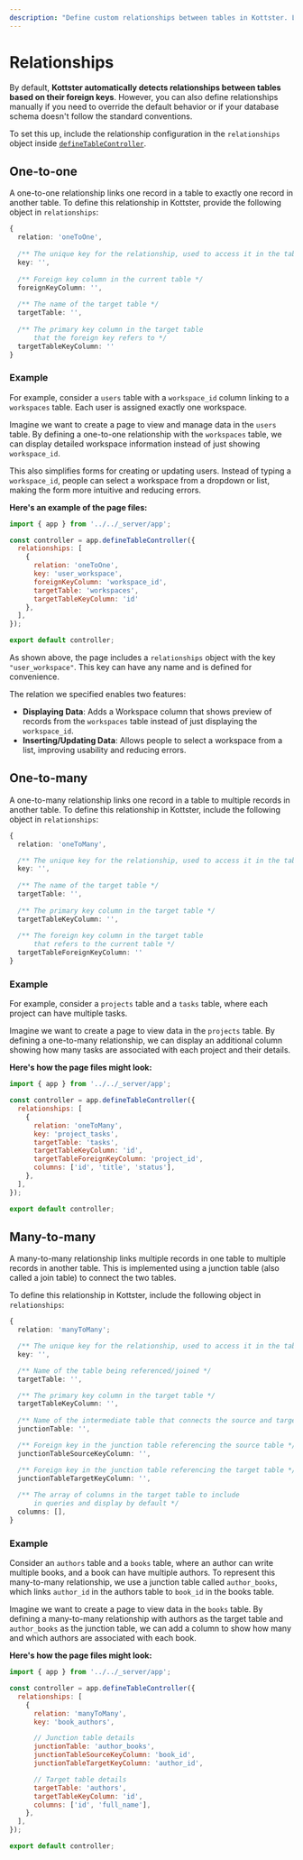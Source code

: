 ```yaml
---
description: "Define custom relationships between tables in Kottster. Learn how to set up one-to-one, one-to-many, and many-to-many relationships."
---
```


<!-- TODO: This page is hidden because it's outdated. Update the content and unhide it later. -->


# Relationships

By default, **Kottster automatically detects relationships between tables based on their foreign keys**. However, you can also define relationships manually if you need to override the default behavior or if your database schema doesn't follow the standard conventions.

To set this up, include the relationship configuration in the `relationships` object inside [`defineTableController`](../../table/introduction.md).

## One-to-one

A one-to-one relationship links one record in a table to exactly one record in another table. To define this relationship in Kottster, provide the following object in `relationships`:

```typescript
{ 
  relation: 'oneToOne',
  
  /** The unique key for the relationship, used to access it in the table configuration */
  key: '',
  
  /** Foreign key column in the current table */   
  foreignKeyColumn: '',
  
  /** The name of the target table */      
  targetTable: '',
  
  /** The primary key column in the target table 
      that the foreign key refers to */ 
  targetTableKeyColumn: ''
}
```

### Example

For example, consider a `users` table with a `workspace_id` column linking to a `workspaces` table. Each user is assigned exactly one workspace.

Imagine we want to create a page to view and manage data in the `users` table. By defining a one-to-one relationship with the `workspaces` table, we can display detailed workspace information instead of just showing `workspace_id`.

This also simplifies forms for creating or updating users. Instead of typing a `workspace_id`, people can select a workspace from a dropdown or list, making the form more intuitive and reducing errors.

**Here's an example of the page files:**

```js [app/pages/users/api.server.js]
import { app } from '../../_server/app';

const controller = app.defineTableController({
  relationships: [
    {
      relation: 'oneToOne',
      key: 'user_workspace',
      foreignKeyColumn: 'workspace_id',    
      targetTable: 'workspaces',
      targetTableKeyColumn: 'id'
    },
  ],
});

export default controller;
```

As shown above, the page includes a `relationships` object with the key `"user_workspace"`. This key can have any name and is defined for convenience. 

The relation we specified enables two features:

- **Displaying Data**: Adds a Workspace column that shows preview of records from the `workspaces` table instead of just displaying the `workspace_id`.
- **Inserting/Updating Data**: Allows people to select a workspace from a list, improving usability and reducing errors.

## One-to-many

A one-to-many relationship links one record in a table to multiple records in another table. To define this relationship in Kottster, include the following object in `relationships`:

```typescript
{
  relation: 'oneToMany',

  /** The unique key for the relationship, used to access it in the table configuration */
  key: '',
    
  /** The name of the target table */
  targetTable: '',
    
  /** The primary key column in the target table */ 
  targetTableKeyColumn: '',
    
  /** The foreign key column in the target table 
      that refers to the current table */ 
  targetTableForeignKeyColumn: ''
}
```

### Example

For example, consider a `projects` table and a `tasks` table, where each project can have multiple tasks.

Imagine we want to create a page to view data in the `projects` table. By defining a one-to-many relationship, we can display an additional column showing how many tasks are associated with each project and their details.

**Here's how the page files might look:**

```js [app/pages/projects/api.server.js]
import { app } from '../../_server/app';

const controller = app.defineTableController({
  relationships: [
    {
      relation: 'oneToMany',
      key: 'project_tasks',
      targetTable: 'tasks',
      targetTableKeyColumn: 'id',
      targetTableForeignKeyColumn: 'project_id',
      columns: ['id', 'title', 'status'],
    },
  ],
});

export default controller;
```

## Many-to-many

A many-to-many relationship links multiple records in one table to multiple records in another table. This is implemented using a junction table (also called a join table) to connect the two tables.

To define this relationship in Kottster, include the following object in `relationships`:

```typescript
{
  relation: 'manyToMany';

  /** The unique key for the relationship, used to access it in the table configuration */
  key: '',

  /** Name of the table being referenced/joined */
  targetTable: '',

  /** The primary key column in the target table */
  targetTableKeyColumn: '',
  
  /** Name of the intermediate table that connects the source and target tables */
  junctionTable: '',

  /** Foreign key in the junction table referencing the source table */
  junctionTableSourceKeyColumn: '',

  /** Foreign key in the junction table referencing the target table */
  junctionTableTargetKeyColumn: '',
  
  /** The array of columns in the target table to include 
      in queries and display by default */ 
  columns: [],
}
```

### Example

Consider an `authors` table and a `books` table, where an author can write multiple books, and a book can have multiple authors. To represent this many-to-many relationship, we use a junction table called `author_books`, which links `author_id` in the authors table to `book_id` in the books table.

Imagine we want to create a page to view data in the `books` table. By defining a many-to-many relationship with authors as the target table and `author_books` as the junction table, we can add a column to show how many and which authors are associated with each book.

**Here's how the page files might look:**

```js [app/pages/books/api.server.js]
import { app } from '../../_server/app';

const controller = app.defineTableController({
  relationships: [
    {
      relation: 'manyToMany',
      key: 'book_authors',

      // Junction table details
      junctionTable: 'author_books',
      junctionTableSourceKeyColumn: 'book_id',
      junctionTableTargetKeyColumn: 'author_id',

      // Target table details
      targetTable: 'authors',
      targetTableKeyColumn: 'id',
      columns: ['id', 'full_name'],
    },
  ],
});

export default controller;
```

